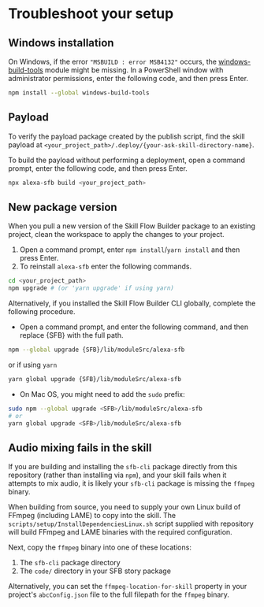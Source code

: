 # Troubleshoot your setup

## Windows installation

On Windows, if the error `"MSBUILD : error MSB4132"` occurs, the
[windows-build-tools](https://www.npmjs.com/package/windows-build-tools) module
might be missing. In a PowerShell window with administrator permissions, enter
the following code, and then press Enter.

```sh
npm install --global windows-build-tools
```

## Payload

To verify the payload package created by the publish script, find the skill
payload at `<your_project_path>/.deploy/{your-ask-skill-directory-name}`.

To build the payload without performing a deployment, open a command prompt,
enter the following code, and then press Enter.

```sh
npx alexa-sfb build <your_project_path>
```

## New package version

When you pull a new version of the Skill Flow Builder package to an existing
project, clean the workspace to apply the changes to your project.

1. Open a command prompt, enter `npm install`/`yarn install` and then press Enter.
2. To reinstall `alexa-sfb` enter the following commands.

```sh
cd <your_project_path>
npm upgrade # (or 'yarn upgrade' if using yarn)
```

Alternatively, if you installed the Skill Flow Builder CLI globally, complete
the following procedure.

- Open a command prompt, and enter the following command, and then replace {SFB}
with the full path.

```sh
npm --global upgrade {SFB}/lib/moduleSrc/alexa-sfb
```

or if using `yarn`

```sh
yarn global upgrade {SFB}/lib/moduleSrc/alexa-sfb
```

- On Mac OS, you might need to add the `sudo` prefix:

```sh
sudo npm --global upgrade <SFB>/lib/moduleSrc/alexa-sfb
# or
yarn global upgrade <SFB>/lib/moduleSrc/alexa-sfb
```

## Audio mixing fails in the skill

If you are building and installing the `sfb-cli` package directly from this
repository (rather than installing via `npm`), and your skill fails when it
attempts to mix audio, it is likely your `sfb-cli` package is missing the
`ffmpeg` binary.

When building from source, you need to supply your own Linux build of FFmpeg
(including LAME) to copy into the skill. The
`scripts/setup/InstallDependenciesLinux.sh` script supplied with repository
will build FFmpeg and LAME binaries with the required configuration.

Next, copy the `ffmpeg` binary into one of these locations:

1. The `sfb-cli` package directory
2. The `code/` directory in your SFB story package

Alternatively, you can set the `ffmpeg-location-for-skill` property
in your project's `abcConfig.json` file to the full filepath for the
`ffmpeg` binary.

